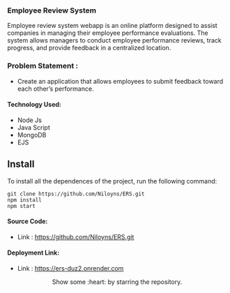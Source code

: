 ### Employee Review System
Employee review system webapp is an online platform designed to assist companies in managing their employee performance evaluations. The system allows managers to conduct employee performance reviews, track progress, and provide feedback in a centralized location.

### Problem Statement : 
 - Create an application that allows employees to submit feedback toward each other’s performance.
 
#### Technology Used:
 - Node Js
 - Java Script
 - MongoDB
 - EJS
 

 ## Install

To install all the dependences of the project, run the following command:

    git clone https://github.com/Niloyns/ERS.git
    npm install
    npm start


#### Source Code:
 - Link : https://github.com/Niloyns/ERS.git


#### Deployment Link:
 - Link : https://ers-duz2.onrender.com



<p align="center">
  Show some :heart: by starring the repository.
</p>